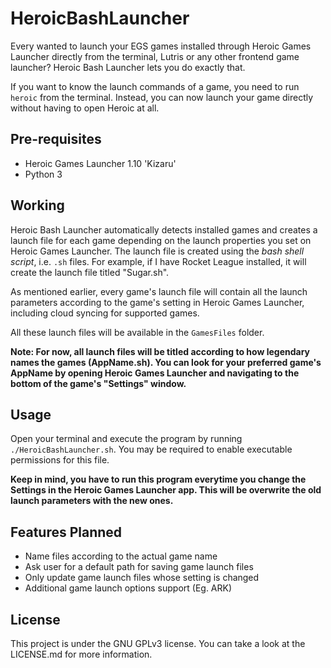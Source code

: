 # HeroicBashLauncher

Every wanted to launch your EGS games installed through Heroic Games Launcher directly from the terminal, Lutris or any other frontend game launcher?
Heroic Bash Launcher lets you do exactly that. 

If you want to know the launch commands of a game, you need to run `heroic` from the terminal. Instead, you can now launch your game directly without having to open Heroic at all.

## Pre-requisites
- Heroic Games Launcher 1.10 'Kizaru'
- Python 3


## Working

Heroic Bash Launcher automatically detects installed games and creates a launch file for each game depending on the launch properties you set on Heroic Games Launcher. The launch file is created using the *bash shell script*, i.e. `.sh` files. For example, if I have Rocket League installed, it will create the launch file titled "Sugar.sh".

As mentioned earlier, every game's launch file will contain all the launch parameters according to the game's setting in Heroic Games Launcher, including cloud syncing for supported games.

All these launch files will be available in the `GamesFiles` folder.

**Note: For now, all launch files will be titled according to how legendary names the games (AppName.sh). You can look for your preferred game's AppName by opening Heroic Games Launcher and navigating to the bottom of the game's "Settings" window.**

## Usage

Open your terminal and execute the program by running `./HeroicBashLauncher.sh`. You may be required to enable executable permissions for this file.

**Keep in mind, you have to run this program everytime you change the Settings in the Heroic Games Launcher app. This will be overwrite the old launch parameters with the new ones.**

## Features Planned

- Name files according to the actual game name
- Ask user for a default path for saving game launch files
- Only update game launch files whose setting is changed
- Additional game launch options support (Eg. ARK)

## License
This project is under the GNU GPLv3 license. You can take a look at the LICENSE.md for more information.
